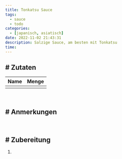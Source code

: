 ```yaml
---
title: Tonkatsu Sauce
tags:
  - sauce
  - todo
categories:
  - [japanisch, asiatisch]
date: 2022-11-02 21:43:31
description: Salzige Sauce, am besten mit Tonkatsu
time:
---
```


## # Zutaten
| Name | Menge |
| ----------- | ----------- |
|  |  |

<br>

## # Anmerkungen

<br>

## # Zubereitung
1. 



